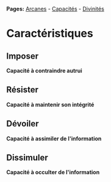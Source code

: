 **Pages:**
[Arcanes](../book/arcanes.md) -
[Capacités](../book/capacités.md) -
[Divinités](../book/divinités.md)
# Caractéristiques
## Imposer

**Capacité à contraindre autrui**

## Résister

**Capacité à maintenir son intégrité**

## Dévoiler

**Capacité à assimiler de l&#039;information**

## Dissimuler

**Capacité à occulter de l&#039;information**

